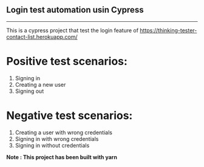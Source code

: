 ## Login test automation usin Cypress

---
This is a cypress project that test the login feature of https://thinking-tester-contact-list.herokuapp.com/

# Positive test scenarios:
1. Signing in
2. Creating a new user
3. Signing out

# Negative test scenarios:
1. Creating a user with wrong credentials
2. Signing in with wrong credentials
3. Signing in without credentials

__Note : This project has been built with yarn__
